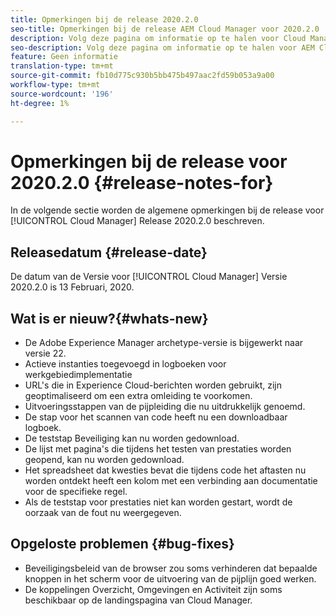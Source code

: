 ```yaml
---
title: Opmerkingen bij de release 2020.2.0
seo-title: Opmerkingen bij de release AEM Cloud Manager voor 2020.2.0
description: Volg deze pagina om informatie op te halen voor Cloud Manager Release 2020.2.0
seo-description: Volg deze pagina om informatie op te halen voor AEM Cloud Manager Release 2020.2.0
feature: Geen informatie
translation-type: tm+mt
source-git-commit: fb10d775c930b5bb475b497aac2fd59b053a9a00
workflow-type: tm+mt
source-wordcount: '196'
ht-degree: 1%

---
```


# Opmerkingen bij de release voor 2020.2.0 {#release-notes-for}

In de volgende sectie worden de algemene opmerkingen bij de release voor [!UICONTROL Cloud Manager] Release 2020.2.0 beschreven.

## Releasedatum {#release-date}

De datum van de Versie voor [!UICONTROL Cloud Manager] Versie 2020.2.0 is 13 Februari, 2020.

## Wat is er nieuw?{#whats-new}

* De Adobe Experience Manager archetype-versie is bijgewerkt naar versie 22.
* Actieve instanties toegevoegd in logboeken voor werkgebiedimplementatie
* URL&#39;s die in Experience Cloud-berichten worden gebruikt, zijn geoptimaliseerd om een extra omleiding te voorkomen.
* Uitvoeringsstappen van de pijpleiding die nu uitdrukkelijk genoemd.
* De stap voor het scannen van code heeft nu een downloadbaar logboek.
* De teststap Beveiliging kan nu worden gedownload.
* De lijst met pagina&#39;s die tijdens het testen van prestaties worden geopend, kan nu worden gedownload.
* Het spreadsheet dat kwesties bevat die tijdens code het aftasten nu worden ontdekt heeft een kolom met een verbinding aan documentatie voor de specifieke regel.
* Als de teststap voor prestaties niet kan worden gestart, wordt de oorzaak van de fout nu weergegeven.

## Opgeloste problemen {#bug-fixes}

* Beveiligingsbeleid van de browser zou soms verhinderen dat bepaalde knoppen in het scherm voor de uitvoering van de pijplijn goed werken.
* De koppelingen Overzicht, Omgevingen en Activiteit zijn soms beschikbaar op de landingspagina van Cloud Manager.
